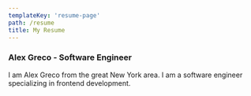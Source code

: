 ```yaml
---
templateKey: 'resume-page'
path: /resume
title: My Resume
---
```

### Alex Greco - Software Engineer
I am Alex Greco from the great New York area. I am a software engineer specializing in frontend development.